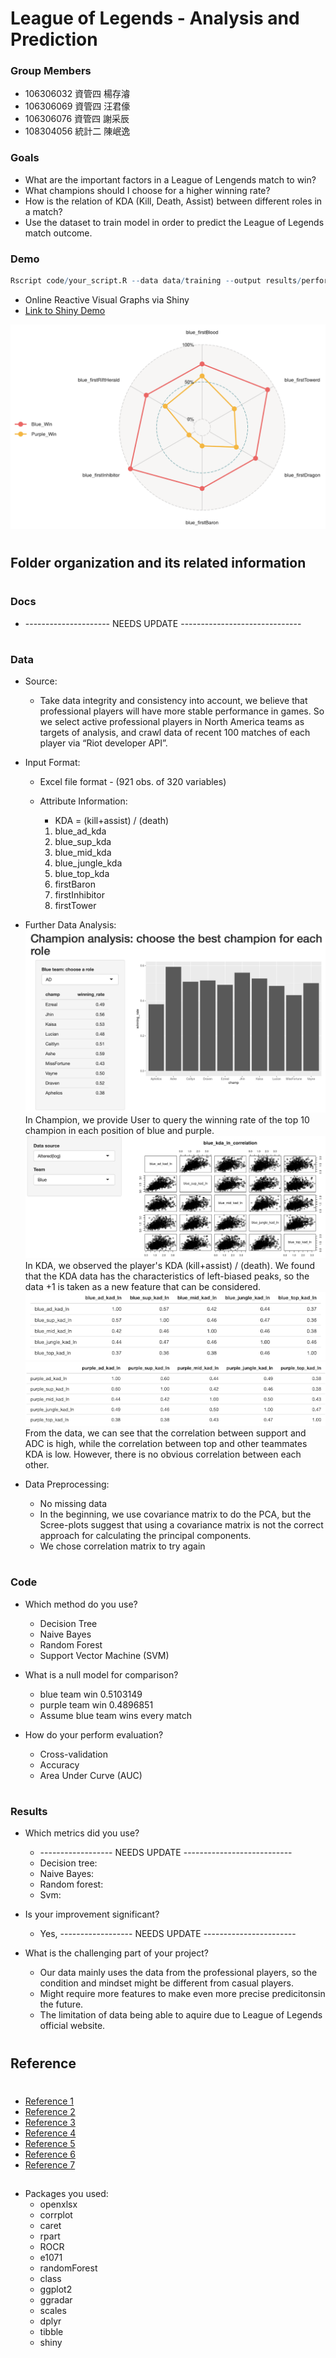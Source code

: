 # League of Legends - Analysis and Prediction

### Group Members
* 106306032 資管四 楊存濬
* 106306069 資管四 汪君儫
* 106306076 資管四 謝采辰
* 108304056 統計二 陳岷逸

### Goals
* What are the important factors in a League of Lengends match to win?
* What champions should I choose for a higher winning rate?
* How is the relation of KDA (Kill, Death, Assist) between different roles in a match?
* Use the dataset to train model in order to predict the League of Legends match outcome.

### Demo 

```R
Rscript code/your_script.R --data data/training --output results/performance.csv
```
* Online Reactive Visual Graphs via Shiny
* [Link to Shiny Demo](https://tsai00150.shinyapps.io/League-of-Legend-Analysis-and-Prediction/)

![shiny png](shiny.png)

#
## Folder organization and its related information
#
### Docs
*  --------------------- NEEDS UPDATE ------------------------------
#
### Data
* Source:
	* Take data integrity and consistency into account, we believe that professional players will have more stable performance in games. So we select active professional players in North America teams as targets of analysis, and crawl data of recent 100 matches of each player via “Riot developer API”. 

* Input Format:
	* Excel file format - (921 obs. of 320 variables)
	* Attribute Information:

		* KDA = (kill+assist) / (death)
		1. blue_ad_kda 
		2.  blue_sup_kda 
		3. blue_mid_kda 
		4. blue_jungle_kda
		5. blue_top_kda
		6. firstBaron
		7. firstInhibitor
		8. firstTower
* Further Data Analysis: 
![champion png](champion.png)
In Champion, we provide User to query the winning rate of the top 10 champion in each position of blue and purple.
![cor png](cor.png)
In KDA, we observed the player's KDA (kill+assist) / (death).
We found that the KDA data has the characteristics of left-biased peaks, so the data +1 is taken as a new feature that can be considered.
![kda1 png](kda1.png)
![kda2 png](kda2.png)
From the data, we can see that the correlation between support and ADC is high, while the correlation between top and other teammates KDA is low. However, there is no obvious correlation between each other. 


* Data Preprocessing: 
  * No missing data
  * In the beginning, we use covariance matrix to do the PCA, but the Scree-plots suggest that using a covariance matrix is not the correct approach for calculating the principal components.
  * We chose correlation matrix to try again
#
### Code

* Which method do you use?
	* Decision Tree
	* Naive Bayes
	* Random Forest
	* Support Vector Machine (SVM)

* What is a null model for comparison?
	* blue team win 0.5103149
	* purple team win 0.4896851
	* Assume blue team wins every match

* How do your perform evaluation?
	* Cross-validation
	* Accuracy
	* Area Under Curve (AUC)

#
### Results
*  Which metrics did you use? 
	* ------------------ NEEDS UPDATE ---------------------------
	* Decision tree: 
	* Naive Bayes: 
	* Random forest: 
	* Svm: 

* Is your improvement significant?
	* Yes, ------------------ NEEDS UPDATE -----------------------

* What is the challenging part of your project?
	* Our data mainly uses the data from the professional players, so the condition and mindset might be different from casual players.
	* Might require more features to make even more precise predicitonsin the future.
	* The limitation of data being able to aquire due to League of Legends official website.

#
## Reference
#
* [Reference 1](https://shiny.rstudio.com/tutorial/)
* [Reference 2](https://developer.riotgames.com/)
* [Reference 3](https://www.rdocumentation.org/packages/rpart/versions/4.1-15/topics/rpart)
* [Reference 4](https://www.rdocumentation.org/packages/e1071/versions/1.7-3/topics/naiveBayes)
* [Reference 5](https://www.rdocumentation.org/packages/stats/versions/3.6.2/topics/glm)
* [Reference 6](https://www.rdocumentation.org/packages/randomForest/versions/4.6-14/topics/randomForest)
* [Reference 7](https://www.rdocumentation.org/packages/e1071/versions/1.7-4/topics/svm)
##
* Packages you used:
	* openxlsx
	* corrplot
	* caret
	* rpart
	* ROCR
	* e1071
	* randomForest
	* class
	* ggplot2
	* ggradar
	* scales
	* dplyr
	* tibble
	* shiny
